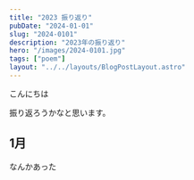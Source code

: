 ```yaml
---
title: "2023 振り返り"
pubDate: "2024-01-01"
slug: "2024-0101"
description: "2023年の振り返り"
hero: "/images/2024-0101.jpg"
tags: ["poem"]
layout: "../../layouts/BlogPostLayout.astro"
---
```


こんにちは

振り返ろうかなと思います。

## 1月

なんかあった